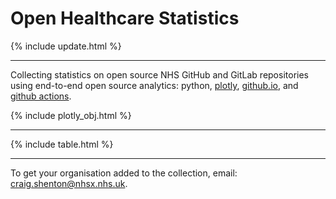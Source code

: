 <script src="https://cdn.plot.ly/plotly-latest.min.js"></script>

# Open Healthcare Statistics

{% include update.html %}

<hr class="nhsuk-u-margin-top-0 nhsuk-u-margin-bottom-6">

Collecting statistics on open source NHS GitHub and GitLab repositories using end-to-end open source analytics: python, [plotly](https://plotly.com/python/), [github.io](https://pages.github.com/), and [github actions](https://github.com/features/actions).

{% include plotly_obj.html %}

<hr class="nhsuk-u-margin-top-0 nhsuk-u-margin-bottom-6">

{% include table.html %}

<hr class="nhsuk-u-margin-top-0 nhsuk-u-margin-bottom-6">

<div class="nhsuk-u-reading-width">

  <p class="nhsuk-u-margin-bottom-0">To get your organisation added to the collection, email: <a href="mailto:craig.shenton@nhsx.nhs.uk">craig.shenton@nhsx.nhs.uk</a>.</p>

</div>
